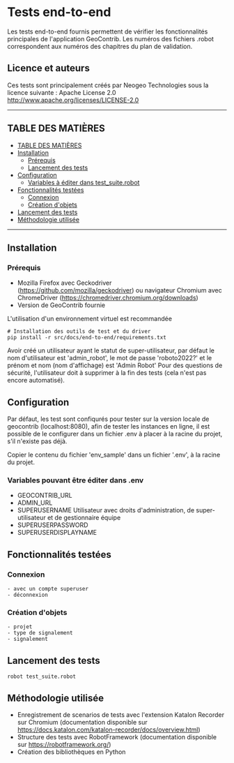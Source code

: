 # Tests end-to-end

Les tests end-to-end fournis permettent de vérifier les fonctionnalités principales de l'application GeoContrib. Les numéros des fichiers .robot correspondent aux numéros des chapitres du plan de validation.


## Licence et auteurs

Ces tests sont principalement créés par Neogeo Technologies sous la licence suivante :
Apache License 2.0
http://www.apache.org/licenses/LICENSE-2.0


---


## TABLE DES MATIÈRES
 - [TABLE DES MATIÈRES](#TABLE-DES-MATIÈRES)
 - [Installation](#Installation)
   - [Prérequis](#Prérequis)
   - [Lancement des tests](#Lancement-des-tests)
 - [Configuration](#Configuration)
   - [Variables à éditer dans test_suite.robot](#Variables-à-éditer-dans-test_suite.robot)
- [Fonctionnalités testées](#Fonctionnalités-testées)
    - [Connexion](#Connexion)
    - [Création d'objets](#Création-d'objets)
- [Lancement des tests](#Lancement-des-tests)
- [Méthodologie utilisée](#Méthodologie-utilisée)


---


## Installation

### Prérequis

- Mozilla Firefox avec Geckodriver (https://github.com/mozilla/geckodriver) ou navigateur Chromium avec ChromeDriver (https://chromedriver.chromium.org/downloads)
- Version de GeoContrib fournie

L'utilisation d'un environnement virtuel est recommandée

```shell
# Installation des outils de test et du driver
pip install -r src/docs/end-to-end/requirements.txt
```

Avoir créé un utilisateur ayant le statut de super-utilisateur, par défaut le nom d'utilisateur est 'admin_robot', le mot de passe 'roboto2022?' et le prénom et nom (nom d'affichage) est 'Admin Robot'
Pour des questions de sécurité, l'utilisateur doit à supprimer à la fin des tests (cela n'est pas encore automatisé).

## Configuration

Par défaut, les test sont confiqurés pour tester sur la version locale de geocontrib (localhost:8080), afin de tester les instances en ligne, il est possible de le configurer dans un fichier .env à placer à la racine du projet, s'il n'existe pas déjà.

Copier le contenu du fichier 'env_sample' dans un fichier '.env', à la racine du projet.

### Variables pouvant être éditer dans .env

- GEOCONTRIB_URL
- ADMIN_URL
- SUPERUSERNAME  Utilisateur avec droits d'administration, de super-utilisateur et de gestionnaire équipe
- SUPERUSERPASSWORD
- SUPERUSERDISPLAYNAME


## Fonctionnalités testées

### Connexion

    - avec un compte superuser
    - déconnexion

### Création d'objets

    - projet
    - type de signalement
    - signalement


## Lancement des tests

```shell
robot test_suite.robot
```


## Méthodologie utilisée

- Enregistrement de scenarios de tests avec l'extension Katalon Recorder sur Chromium (documentation disponible sur https://docs.katalon.com/katalon-recorder/docs/overview.html)
- Structure des tests avec RobotFramework (documentation disponible sur https://robotframework.org/)
- Création des bibliothèques en Python
